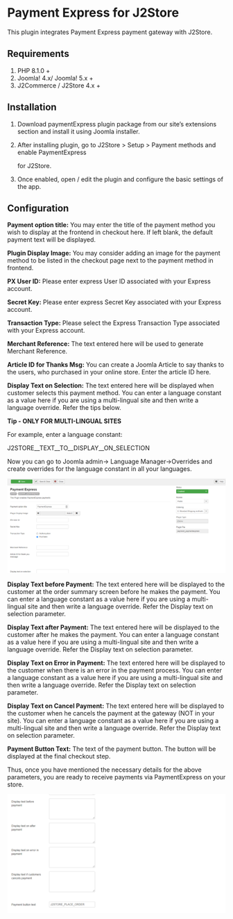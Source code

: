 # Payment Express for J2Store

This plugin integrates Payment Express payment gateway with J2Store.

## Requirements

1. PHP 8.1.0 +
2. Joomla! 4.x/ Joomla! 5.x +
3. J2Commerce / J2Store 4.x +

## Installation <a href="#installation" id="installation"></a>

1. Download paymentExpress plugin package from our site’s extensions section and install it using Joomla installer.
2.  After installing plugin, go to J2Store > Setup > Payment methods and enable PaymentExpress

    for J2Store.
3. Once enabled, open / edit the plugin and configure the basic settings of the app.

## Configuration <a href="#configuration" id="configuration"></a>

**Payment option title:** You may enter the title of the payment method you wish to display at the frontend in checkout here. If left blank, the default payment text will be displayed.

**Plugin Display Image:** You may consider adding an image for the payment method to be listed in the checkout page next to the payment method in frontend.

**PX User ID:** Please enter express User ID associated with your Express account.

**Secret Key:** Please enter express Secret Key associated with your Express account.

**Transaction Type:** Please select the Express Transaction Type associated with your Express account.

**Merchant Reference:** The text entered here will be used to generate Merchant Reference.

**Article ID for Thanks Msg:** You can create a Joomla Article to say thanks to the users, who purchased in your online store. Enter the article ID here.

**Display Text on Selection:** The text entered here will be displayed when customer selects this payment method. You can enter a language constant as a value here if you are using a multi-lingual site and then write a language override. Refer the tips below.

**Tip - ONLY FOR MULTI-LINGUAL SITES**

For example, enter a language constant:

J2STORE\_\_TEXT\_\_TO\_\_DISPLAY\_\_ON\_SELECTION

Now you can go to Joomla admin-> Language Manager->Overrides and create overrides for the language constant in all your languages.

![PaymentExpress Configuration-Image1](../.gitbook/assets/paymentexpress-configuration-img1.png)

**Display Text before Payment:** The text entered here will be displayed to the customer at the order summary screen before he makes the payment. You can enter a language constant as a value here if you are using a multi-lingual site and then write a language override. Refer the Display text on selection parameter.

**Display Text after Payment:** The text entered here will be displayed to the customer after he makes the payment. You can enter a language constant as a value here if you are using a multi-lingual site and then write a language override. Refer the Display text on selection parameter.

**Display Text on Error in Payment:** The text entered here will be displayed to the customer when there is an error in the payment process. You can enter a language constant as a value here if you are using a multi-lingual site and then write a language override. Refer the Display text on selection parameter.

**Display Text on Cancel Payment:** The text entered here will be displayed to the customer when he cancels the payment at the gateway (NOT in your site). You can enter a language constant as a value here if you are using a multi-lingual site and then write a language override. Refer the Display text on selection parameter.

**Payment Button Text:** The text of the payment button. The button will be displayed at the final checkout step.

Thus, once you have mentioned the necessary details for the above parameters, you are ready to receive payments via PaymentExpress on your store.

![PaymentExpress Configuration-Image2](../.gitbook/assets/paymentexpress-configuration-img2.png)
